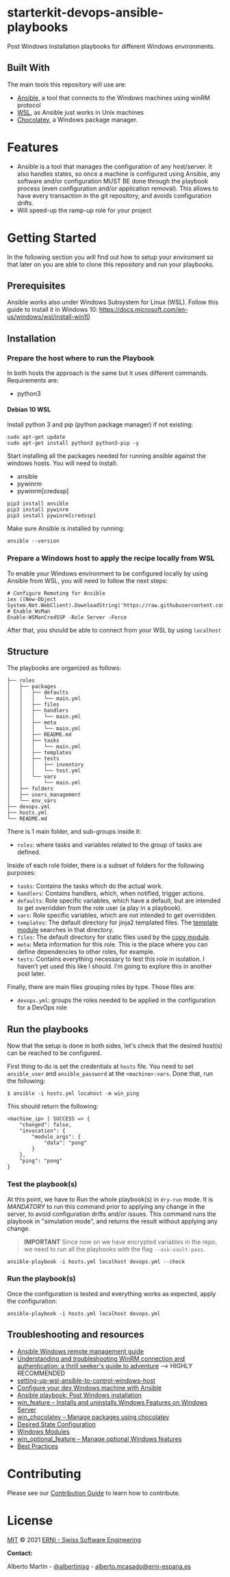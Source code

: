 # starterkit-devops-ansible-playbooks
Post Windows installation playbooks for different Windows environments.

## Built With
The main tools this repository will use are:

- [Ansible](https://docs.ansible.com), a tool that connects to the Windows machines using winRM protocol
- [WSL](https://docs.microsoft.com/en-us/windows/wsl/install-win10), as Ansible just works in Unix machines
- [Chocolatey](https://chocolatey.org), a Windows package manager.

# Features
- Ansible is a tool that manages the configuration of any host/server. It also handles states, so once a machine is configured using Ansible, any software and/or configuration MUST BE done through the playbook process (even configuration and/or application removal). This allows to have every transaction in the git repository, and avoids configuration drifts.
- Will speed-up the ramp-up role for your project

# Getting Started
In the following section you will find out how to setup your enviroment so that later on you are able to clone this repository and run your playbooks.

## Prerequisites
Ansible works also under Windows Subsystem for Linux (WSL). Follow this guide to install it in Windows 10: https://docs.microsoft.com/en-us/windows/wsl/install-win10

## Installation

### Prepare the host where to run the Playbook

In both hosts the approach is the same but it uses different commands. Requirements are:
- python3 

#### Debian 10 WSL

Install python 3 and pip (python package manager) if not existing:

```
sudo apt-get update
sudo apt-get install python3 python3-pip -y
```

Start installing all the packages needed for running ansible against the windows hosts. You will need to install:

- ansible
- pywinrm
- pywinrm[credssp]

```
pip3 install ansible
pip3 install pywinrm
pip3 install pywinrm[credssp]
```

Make sure Ansible is installed by running:

```
ansible --version
```
### Prepare a Windows host to apply the recipe locally from WSL

To enable your Windows environment to be configured locally by using Ansible from WSL, you will need to follow the next steps:

```
# Configure Remoting for Ansible 
iex ((New-Object System.Net.WebClient).DownloadString('https://raw.githubusercontent.com/ansible/ansible/devel/examples/scripts/ConfigureRemotingForAnsible.ps1'))
# Enable WsMan
Enable-WSManCredSSP -Role Server -Force
```
After that, you should be able to connect from your WSL by using `localhost`

## Structure

The playbooks are organized as follows:
```
├── roles
│   ├── packages
│   │   ├── defaults
│   │   │   └── main.yml
│   │   ├── files
│   │   ├── handlers
│   │   │   └── main.yml
│   │   ├── meta
│   │   │   └── main.yml
│   │   ├── README.md
│   │   ├── tasks
│   │   │   └── main.yml
│   │   ├── templates
│   │   ├── tests
│   │   │   ├── inventory
│   │   │   └── test.yml
│   │   └── vars
│   │       └── main.yml
│   ├── folders
│   ├── users_management
│   └── env_vars
├── devops.yml
├── hosts.yml
└── README.md

```
There is 1 main folder, and sub-groups inside it:
- `roles`: where tasks and variables related to the group of tasks are defined.

Inside of each role folder, there is a subset of folders for the following purposes:

- `tasks`: Contains the tasks which do the actual work.
- `handlers`: Contains handlers, which, when notified, trigger actions.
- `defaults`: Role specific variables, which have a default, but are intended to get overridden from the role user (a play in a playbook).
- `vars`: Role specific variables, which are not intended to get overridden.
- `templates`: The default directory for jinja2 templated files. The [template module](http://www.markusz.io/posts/2017/11/24/ansible-playbook-roles/#templatemod) searches in that directory.
- `files`: The default directory for static files used by the [copy module](http://www.markusz.io/posts/2017/11/24/ansible-playbook-roles/#copymod).
- `meta`: Meta information for this role. This is the place where you can define dependencies to other roles, for example.
- `tests`: Contains everything necessary to test this role in isolation. I haven’t yet used this like I should. I’m going to explore this in another post later.

Finally, there are main files grouping roles by type. Those files are:
- `devops.yml`: groups the roles needed to be applied in the configuration for a DevOps role
## Run the playbooks

Now that the setup is done in both sides, let's check that the desired host(s) can be reached to be configured.

First thing to do is set the credentials at `hosts` file. You need to set `ansible_user` and `ansible_password` at the `<machine>:vars`. Done that, run the following:

```
$ ansible -i hosts.yml locahost -m win_ping
```

This should return the following:

```
<machine_ip> | SUCCESS => {
    "changed": false,
    "invocation": {
        "module_args": {
            "data": "pong"
        }
    },
    "ping": "pong"
}
```

### Test the playbook(s)

At this point, we have to Run the whole playbook(s) in `dry-run` mode. It is *MANDATORY* to run this command prior to applying any change in the server, to avoid configuration drifts and/or issues. This command runs the playbook in "simulation mode", and returns the result without applying any change.

> **IMPORTANT** Since now on we have encrypted variables in the repo, we need to run all the playbooks with the flag `--ask-vault-pass`.

```
ansible-playbook -i hosts.yml localhost devops.yml --check
```

### Run the playbook(s)

Once the configuration is tested and everything works as expected, apply the configuration:

```
ansible-playbook -i hosts.yml localhost devops.yml
```

## Troubleshooting and resources

- [Ansible Windows remote management guide](https://docs.ansible.com/ansible/latest/user_guide/windows_winrm.html)
- [Understanding and troubleshooting WinRM connection and authentication: a thrill seeker's guide to adventure](http://www.hurryupandwait.io/blog/understanding-and-troubleshooting-winrm-connection-and-authentication-a-thrill-seekers-guide-to-adventure)  --> HIGHLY RECOMMENDED
- [setting-up-wsl-ansible-to-control-windows-host](https://github.com/hclpandv/setting-up-wsl-ansible-to-control-windows-host)
- [Configure your dev Windows machine with Ansible](https://dev.to/gmarokov/configure-your-dev-windows-machine-with-ansible-41aj)
- [Ansible playbook: Post Windows installation](https://github.com/gmarokov/ansible-playbook-postinstall-win)
- [win_feature – Installs and uninstalls Windows Features on Windows Server](https://docs.ansible.com/ansible/latest/modules/win_feature_module.html)
- [win_chocolatey – Manage packages using chocolatey](https://docs.ansible.com/ansible/latest/modules/win_chocolatey_module.html)
- [Desired State Configuration](https://docs.ansible.com/ansible/latest/user_guide/windows_dsc.html)
- [Windows Modules](https://docs.ansible.com/ansible/latest/index.html#stq=win_&stp=1)
- [win_optional_feature – Manage optional Windows features](https://docs.ansible.com/ansible/latest/modules/win_optional_feature_module.html)
- [Best Practices](https://docs.ansible.com/ansible/latest/user_guide/playbooks_best_practices.html)

# Contributing

Please see our [Contribution Guide](CONTRIBUTING.md) to learn how to contribute.

# License

[MIT](LICENSE) © 2021 [ERNI - Swiss Software Engineering](https://www.betterask.erni)

**Contact:** 

Alberto Martín  - [@albertinisg](https://twitter.com/albertinisg) - alberto.mcasado@erni-espana.es